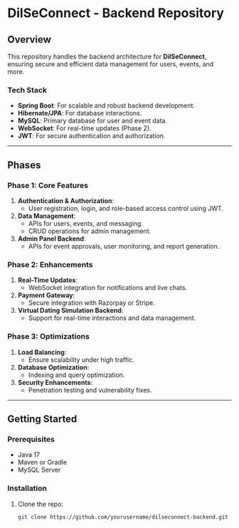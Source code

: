 

# DilSeConnect - Backend Repository

## Overview
This repository handles the backend architecture for **DilSeConnect**, ensuring secure and efficient data management for users, events, and more.

### Tech Stack
- **Spring Boot**: For scalable and robust backend development.
- **Hibernate/JPA**: For database interactions.
- **MySQL**: Primary database for user and event data.
- **WebSocket**: For real-time updates (Phase 2).
- **JWT**: For secure authentication and authorization.

---

## Phases

### **Phase 1: Core Features**
1. **Authentication & Authorization**:
   - User registration, login, and role-based access control using JWT.
2. **Data Management**:
   - APIs for users, events, and messaging.
   - CRUD operations for admin management.
3. **Admin Panel Backend**:
   - APIs for event approvals, user monitoring, and report generation.

### **Phase 2: Enhancements**
1. **Real-Time Updates**:
   - WebSocket integration for notifications and live chats.
2. **Payment Gateway**:
   - Secure integration with Razorpay or Stripe.
3. **Virtual Dating Simulation Backend**:
   - Support for real-time interactions and data management.

### **Phase 3: Optimizations**
1. **Load Balancing**:
   - Ensure scalability under high traffic.
2. **Database Optimization**:
   - Indexing and query optimization.
3. **Security Enhancements**:
   - Penetration testing and vulnerability fixes.

---

## Getting Started
### Prerequisites
- Java 17
- Maven or Gradle
- MySQL Server

### Installation
1. Clone the repo:
   ```bash
   git clone https://github.com/yourusername/dilseconnect-backend.git
